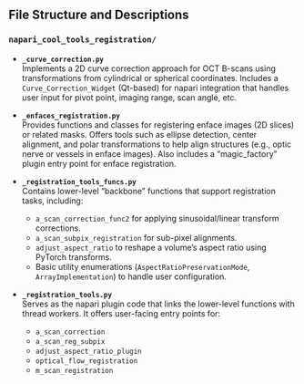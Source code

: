 ## File Structure and Descriptions

### `napari_cool_tools_registration/`

- **`_curve_correction.py`**  
  Implements a 2D curve correction approach for OCT B-scans using transformations from cylindrical or spherical coordinates. Includes a `Curve_Correction_Widget` (Qt-based) for napari integration that handles user input for pivot point, imaging range, scan angle, etc.

- **`_enfaces_registration.py`**  
  Provides functions and classes for registering enface images (2D slices) or related masks. Offers tools such as ellipse detection, center alignment, and polar transformations to help align structures (e.g., optic nerve or vessels in enface images). Also includes a “magic_factory” plugin entry point for enface registration.

- **`_registration_tools_funcs.py`**  
  Contains lower-level “backbone” functions that support registration tasks, including:
  - `a_scan_correction_func2` for applying sinusoidal/linear transform corrections.
  - `a_scan_subpix_registration` for sub-pixel alignments.
  - `adjust_aspect_ratio` to reshape a volume’s aspect ratio using PyTorch transforms.
  - Basic utility enumerations (`AspectRatioPreservationMode`, `ArrayImplementation`) to handle user configuration.

- **`_registration_tools.py`**  
  Serves as the napari plugin code that links the lower-level functions with thread workers. It offers user-facing entry points for:
  - `a_scan_correction`
  - `a_scan_reg_subpix`
  - `adjust_aspect_ratio_plugin`
  - `optical_flow_registration`
  - `m_scan_registration`
